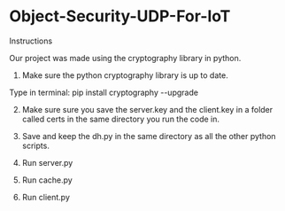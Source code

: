# Object-Security-UDP-For-IoT

Instructions

Our project was made using the cryptography library in python.

1. Make sure the python cryptography library is up to date.

Type in terminal:
pip install cryptography --upgrade

2. Make sure sure you save the server.key and the client.key in a folder called certs in the same directory you run the code in. 

3. Save and keep the dh.py in the same directory as all the other python scripts.

4. Run server.py 

5. Run cache.py 

6. Run client.py 



